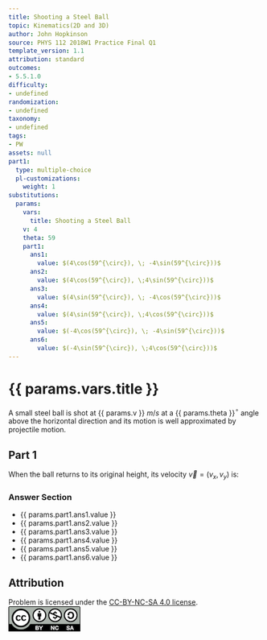 ```yaml
---
title: Shooting a Steel Ball
topic: Kinematics(2D and 3D)
author: John Hopkinson
source: PHYS 112 2018W1 Practice Final Q1
template_version: 1.1
attribution: standard
outcomes:
- 5.5.1.0
difficulty:
- undefined
randomization:
- undefined
taxonomy:
- undefined
tags:
- PW
assets: null
part1:
  type: multiple-choice
  pl-customizations:
    weight: 1
substitutions:
  params:
    vars:
      title: Shooting a Steel Ball
    v: 4
    theta: 59
    part1:
      ans1:
        value: $(4\cos(59^{\circ}), \; -4\sin(59^{\circ}))$
      ans2:
        value: $(4\cos(59^{\circ}), \;4\sin(59^{\circ}))$
      ans3:
        value: $(4\sin(59^{\circ}), \; -4\cos(59^{\circ}))$
      ans4:
        value: $(4\sin(59^{\circ}), \;4\cos(59^{\circ}))$
      ans5:
        value: $(-4\cos(59^{\circ}), \; -4\sin(59^{\circ}))$
      ans6:
        value: $(-4\sin(59^{\circ}), \;4\cos(59^{\circ}))$
---
```

# {{ params.vars.title }}
A small steel ball is shot at {{ params.v }} $m/s$ at a {{ params.theta }}$^{\circ}$ angle above the horizontal direction and its motion is well approximated by projectile motion.

## Part 1

When the ball returns to its original height, its velocity $\overrightarrow{v} = (v_x, v_y)$ is:

### Answer Section

- {{ params.part1.ans1.value }}
- {{ params.part1.ans2.value }}
- {{ params.part1.ans3.value }}
- {{ params.part1.ans4.value }}
- {{ params.part1.ans5.value }}
- {{ params.part1.ans6.value }}

## Attribution

Problem is licensed under the [CC-BY-NC-SA 4.0 license](https://creativecommons.org/licenses/by-nc-sa/4.0/).<br> ![The Creative Commons 4.0 license requiring attribution-BY, non-commercial-NC, and share-alike-SA license.](https://raw.githubusercontent.com/firasm/bits/master/by-nc-sa.png)
